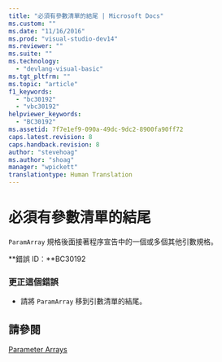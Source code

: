 ```yaml
---
title: "必須有參數清單的結尾 | Microsoft Docs"
ms.custom: ""
ms.date: "11/16/2016"
ms.prod: "visual-studio-dev14"
ms.reviewer: ""
ms.suite: ""
ms.technology: 
  - "devlang-visual-basic"
ms.tgt_pltfrm: ""
ms.topic: "article"
f1_keywords: 
  - "bc30192"
  - "vbc30192"
helpviewer_keywords: 
  - "BC30192"
ms.assetid: 7f7e1ef9-090a-49dc-9dc2-8900fa90ff72
caps.latest.revision: 8
caps.handback.revision: 8
author: "stevehoag"
ms.author: "shoag"
manager: "wpickett"
translationtype: Human Translation
---
```

# 必須有參數清單的結尾
`ParamArray` 規格後面接著程序宣告中的一個或多個其他引數規格。  
  
 **錯誤 ID︰**BC30192  
  
### 更正這個錯誤  
  
-   請將 `ParamArray` 移到引數清單的結尾。  
  
## 請參閱  
 [Parameter Arrays](../../visual-basic/programming-guide/language-features/procedures/parameter-arrays.md)